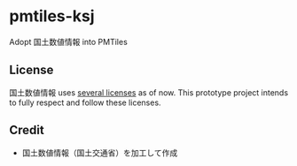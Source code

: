 # pmtiles-ksj
Adopt 国土数値情報 into PMTiles

## License 
国土数値情報 uses [several licenses](https://nlftp.mlit.go.jp/ksj/other/agreement.html) as of now. This prototype project intends to fully respect and follow these licenses. 

## Credit
- 国土数値情報（国土交通省）を加工して作成

